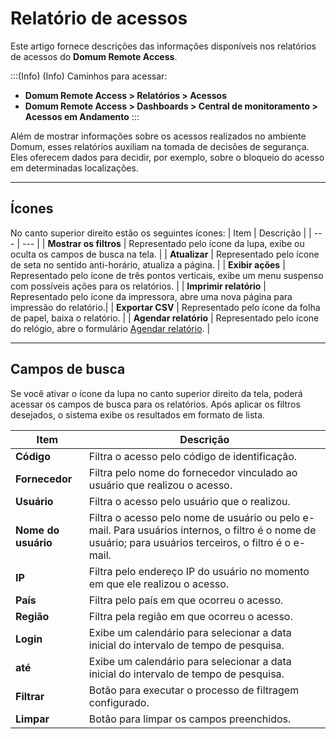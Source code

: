 # Relatório de acessos

Este artigo fornece descrições das informações disponíveis nos relatórios de acessos do **Domum Remote Access**.

:::(Info) (Info)
Caminhos para acessar: 
* **Domum Remote Access > Relatórios > Acessos**
* **Domum Remote Access > Dashboards > Central de monitoramento > Acessos em Andamento**
:::

Além de mostrar informações sobre os acessos realizados no ambiente Domum, esses relatórios auxiliam na tomada de decisões de segurança. Eles oferecem dados para decidir, por exemplo, sobre o bloqueio do acesso em determinadas localizações.

* * *
## Ícones
No canto superior direito estão os seguintes ícones:
| Item | Descrição |
| --- | --- |
| **Mostrar os filtros** | Representado pelo ícone da lupa, exibe ou oculta os campos de busca na tela. |
| **Atualizar** | Representado pelo ícone de seta no sentido anti-horário, atualiza a página. |
| **Exibir ações** | Representado pelo ícone de três pontos verticais, exibe um menu suspenso com possíveis ações para os relatórios. |
| **Imprimir relatório** | Representado pelo ícone da impressora, abre uma nova página para impressão do relatório.|
| **Exportar CSV** | Representado pelo ícone da folha de papel, baixa o relatório. |
| **Agendar relatório** | Representado pelo ícone do relógio, abre o formulário [Agendar relatório](/v3-33/docs/pt/general-information-how-to-issue-download-and-schedule-device-reports).  |

* * *
## Campos de busca
Se você ativar o ícone da lupa no canto superior direito da tela, poderá acessar os campos de busca para os relatórios. Após aplicar os filtros desejados, o sistema exibe os resultados em formato de lista.

| Item | Descrição |
| --- | --- |
| **Código** | Filtra o acesso pelo código de identificação. |
| **Fornecedor** | Filtra pelo nome do fornecedor vinculado ao usuário que realizou o acesso. |
| **Usuário** | Filtra o acesso pelo usuário que o realizou. |
| **Nome do usuário** | Filtra o acesso pelo nome de usuário ou pelo e-mail. Para usuários internos, o filtro é o nome de usuário; para usuários terceiros, o filtro é o e-mail. |
| **IP** | Filtra pelo endereço IP do usuário no momento em que ele realizou o acesso. |
| **País** | Filtra pelo país em que ocorreu o acesso. |
| **Região** | Filtra pela região em que ocorreu o acesso. |
| **Login** | Exibe um calendário para selecionar a data inicial do intervalo de tempo de pesquisa. |
| **até** | Exibe um calendário para selecionar a data inicial do intervalo de tempo de pesquisa. |
| **Filtrar** | Botão para executar o processo de filtragem configurado. |
| **Limpar** | Botão para limpar os campos preenchidos. |

